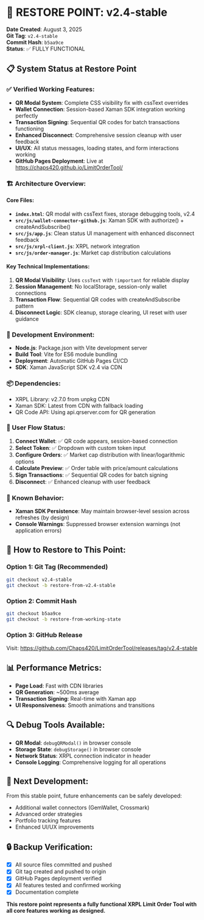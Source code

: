 # 🔄 RESTORE POINT: v2.4-stable

**Date Created**: August 3, 2025  
**Git Tag**: `v2.4-stable`  
**Commit Hash**: `b5aa9ce`  
**Status**: ✅ FULLY FUNCTIONAL  

## 📋 System Status at Restore Point

### ✅ Verified Working Features:
- **QR Modal System**: Complete CSS visibility fix with cssText overrides
- **Wallet Connection**: Session-based Xaman SDK integration working perfectly
- **Transaction Signing**: Sequential QR codes for batch transactions functioning
- **Enhanced Disconnect**: Comprehensive session cleanup with user feedback
- **UI/UX**: All status messages, loading states, and form interactions working
- **GitHub Pages Deployment**: Live at https://chaps420.github.io/LimitOrderTool/

### 🏗️ Architecture Overview:

#### Core Files:
- **`index.html`**: QR modal with cssText fixes, storage debugging tools, v2.4
- **`src/js/wallet-connector-github.js`**: Xaman SDK with authorize() + createAndSubscribe()
- **`src/js/app.js`**: Clean status UI management with enhanced disconnect feedback
- **`src/js/xrpl-client.js`**: XRPL network integration
- **`src/js/order-manager.js`**: Market cap distribution calculations

#### Key Technical Implementations:
1. **QR Modal Visibility**: Uses `cssText` with `!important` for reliable display
2. **Session Management**: No localStorage, session-only wallet connections
3. **Transaction Flow**: Sequential QR codes with createAndSubscribe pattern
4. **Disconnect Logic**: SDK cleanup, storage clearing, UI reset with user guidance

### 🔧 Development Environment:
- **Node.js**: Package.json with Vite development server
- **Build Tool**: Vite for ES6 module bundling
- **Deployment**: Automatic GitHub Pages CI/CD
- **SDK**: Xaman JavaScript SDK v2.4 via CDN

### 📦 Dependencies:
- XRPL Library: v2.7.0 from unpkg CDN
- Xaman SDK: Latest from CDN with fallback loading
- QR Code API: Using api.qrserver.com for QR generation

### 🎯 User Flow Status:
1. **Connect Wallet**: ✅ QR code appears, session-based connection
2. **Select Token**: ✅ Dropdown with custom token input
3. **Configure Orders**: ✅ Market cap distribution with linear/logarithmic options
4. **Calculate Preview**: ✅ Order table with price/amount calculations
5. **Sign Transactions**: ✅ Sequential QR codes for batch signing
6. **Disconnect**: ✅ Enhanced cleanup with user feedback

### 🐛 Known Behavior:
- **Xaman SDK Persistence**: May maintain browser-level session across refreshes (by design)
- **Console Warnings**: Suppressed browser extension warnings (not application errors)

## 🔄 How to Restore to This Point:

### Option 1: Git Tag (Recommended)
```bash
git checkout v2.4-stable
git checkout -b restore-from-v2.4-stable
```

### Option 2: Commit Hash
```bash
git checkout b5aa9ce
git checkout -b restore-from-working-state
```

### Option 3: GitHub Release
Visit: https://github.com/Chaps420/LimitOrderTool/releases/tag/v2.4-stable

## 📊 Performance Metrics:
- **Page Load**: Fast with CDN libraries
- **QR Generation**: ~500ms average
- **Transaction Signing**: Real-time with Xaman app
- **UI Responsiveness**: Smooth animations and transitions

## 🔍 Debug Tools Available:
- **QR Modal**: `debugQRModal()` in browser console
- **Storage State**: `debugStorage()` in browser console
- **Network Status**: XRPL connection indicator in header
- **Console Logging**: Comprehensive logging for all operations

## 🚀 Next Development:
From this stable point, future enhancements can be safely developed:
- Additional wallet connectors (GemWallet, Crossmark)
- Advanced order strategies
- Portfolio tracking features
- Enhanced UI/UX improvements

## 🔒 Backup Verification:
- [x] All source files committed and pushed
- [x] Git tag created and pushed to origin
- [x] GitHub Pages deployment verified
- [x] All features tested and confirmed working
- [x] Documentation complete

**This restore point represents a fully functional XRPL Limit Order Tool with all core features working as designed.**
